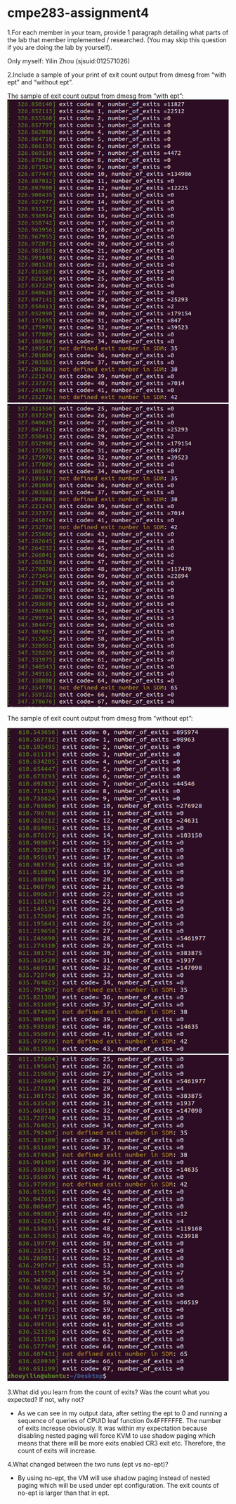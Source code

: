 # cmpe283-assignment4

 

1.For each member in your team, provide 1 paragraph detailing what parts of the lab that member implemented / researched. (You may skip this question if you are doing the lab by yourself). 

Only myself: Yilin Zhou (sjsuid:012571026)

2.Include a sample of your print of exit count output from dmesg from “with ept” and “without ept”. 

The sample of exit count output from dmesg from “with ept”:
![Image text](https://github.com/Liam-Zhou/cmpe283-assignment3/blob/main/pic/a3-3.png)
![Image text](https://github.com/Liam-Zhou/cmpe283-assignment3/blob/main/pic/a3-4.png)

The sample of exit count output from dmesg from “without ept”:

 ![Image text](https://github.com/Liam-Zhou/cmpe283-assignment4/blob/main/pic/a4-3.png)
 ![Image text](https://github.com/Liam-Zhou/cmpe283-assignment4/blob/main/pic/a4-4.png)
  
3.What did you learn from the count of exits? Was the count what you expected? If not, why not? 

 - As we can see in my output data, after setting the ept to 0 and running a sequence of queries of CPUID leaf function 0x4FFFFFFE. The number of exits increase obviously.
  It was within my expectation because disabling nested paging will force KVM to use shadow paging which means that there will be more exits enabled CR3 exit etc. Therefore, the count of exits will increase.

4.What changed between the two runs (ept vs no-ept)? 
  
  - By using no-ept, the VM will use shadow paging instead of nested paging which will be used under ept configuration. The exit counts of no-ept is larger than that in ept.


